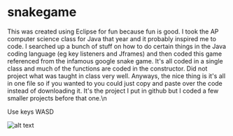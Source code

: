 # snakegame

This was created using Eclipse for fun because fun is good. I took the AP computer science class for Java that year and it probably inspired me to code. I searched up a bunch of stuff on how to do certain things in the Java coding language (eg key listeners and Jframes) and then coded this game referenced from the infamous google snake game. It's all coded in a single class and much of the functions are coded in the constructor. Did not project what was taught in class very well. Anyways, the nice thing is it's all in one file so if you wanted to you could just copy and paste over the code instead of downloading it. It's the project I put in github but I coded a few smaller projects before that one.\n

Use keys WASD


![alt text](https://github.com/suchicatea/snakegame/blob/main/snakegame1.PNG)
